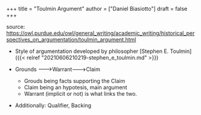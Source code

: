 +++
title = "Toulmin Argument"
author = ["Daniel Biasiotto"]
draft = false
+++

source:  <https://owl.purdue.edu/owl/general_writing/academic_writing/historical_perspectives_on_argumentation/toulmin_argument.html>

-   Style of argumentation developed by philosopher [Stephen E. Toulmin]({{< relref "20210606210219-stephen_e_toulmin.md" >}})
-   Grounds ---&gt;Warrant---&gt;Claim
    -   Grouds being facts supporting the Claim
    -   Claim being an hypotesis, main argument
    -   Warrant (implicit or not) is what links the two.

-   Additionally: Qualifier, Backing

